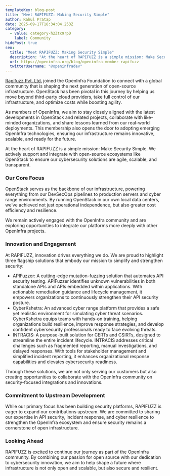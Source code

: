 ```yaml
---
templateKey: blog-post
title: "Meet RAPIFUZZ: Making Security Simple"
author: Rahul Pratap
date: 2025-09-17T18:34:04.253Z
category:
  - value: category-h2Ztx9rpD
    label: Community
hidePost: true
seo:
  title: "Meet RAPIFUZZ: Making Security Simple"
  description: "At the heart of RAPIFUZZ is a simple mission: Make Security Simple."
  url: https://openinfra.org/blog/openinfra-member-rapifuzz
  twitterUsername: "@openinfradev"
---
```

[Rapifuzz Pvt. Ltd.](https://rapifuzz.in/) joined the OpenInfra Foundation to connect with a global community that is shaping the next generation of open-source infrastructure. OpenStack has been pivotal in this journey by helping us move beyond third-party cloud providers, take full control of our infrastructure, and optimize costs while boosting agility.

As members of OpenInfra, we aim to stay closely aligned with the latest developments in OpenStack and related projects, collaborate with like-minded organizations, and share lessons learned from our real-world deployments. This membership also opens the door to adopting emerging OpenInfra technologies, ensuring our infrastructure remains innovative, scalable, and ready for the future.

At the heart of RAPIFUZZ is a simple mission: Make Security Simple. We actively support and integrate with open-source ecosystems like OpenStack to ensure our cybersecurity solutions are agile, scalable, and transparent. 

### Our Core Focus

OpenStack serves as the backbone of our infrastructure, powering everything from our DevSecOps pipelines to production servers and cyber range environments. By running OpenStack in our own local data centers, we’ve achieved not just operational independence, but also greater cost efficiency and resilience.

We remain actively engaged with the OpenInfra community and are exploring opportunities to integrate our platforms more deeply with other OpenInfra projects.

### Innovation and Engagement

At RAPIFUZZ, innovation drives everything we do. We are proud to highlight three flagship solutions that embody our mission to simplify and strengthen security:

* APIFuzzer: A cutting-edge mutation-fuzzing solution that automates API security testing. APIFuzzer identifies unknown vulnerabilities in both standalone APIs and APIs embedded within applications. With actionable remediation guidance and lifecycle management, it empowers organizations to continuously strengthen their API security posture.
* CyberKshetra: An advanced cyber range platform that provides a safe yet realistic environment for simulating cyber threat scenarios. CyberKshetra equips teams with hands-on training, helping organizations build resilience, improve response strategies, and develop confident cybersecurity professionals ready to face evolving threats.
* INTRACIS: A purpose-built solution for CERTs and CSIRTs, designed to streamline the entire incident lifecycle. INTRACIS addresses critical challenges such as fragmented reporting, manual investigations, and delayed responses. With tools for stakeholder management and simplified incident reporting, it enhances organizational response capabilities and elevates cybersecurity readiness.

Through these solutions, we are not only serving our customers but also creating opportunities to collaborate with the OpenInfra community on security-focused integrations and innovations.

### Commitment to Upstream Development

While our primary focus has been building security platforms, RAPIFUZZ is eager to expand our contributions upstream. We are committed to sharing our expertise in API security, incident response, and cyber resilience to strengthen the OpenInfra ecosystem and ensure security remains a cornerstone of open infrastructure.

### Looking Ahead

RAPIFUZZ is excited to continue our journey as part of the OpenInfra community. By combining our passion for open source with our dedication to cybersecurity innovation, we aim to help shape a future where infrastructure is not only open and scalable, but also secure and resilient.